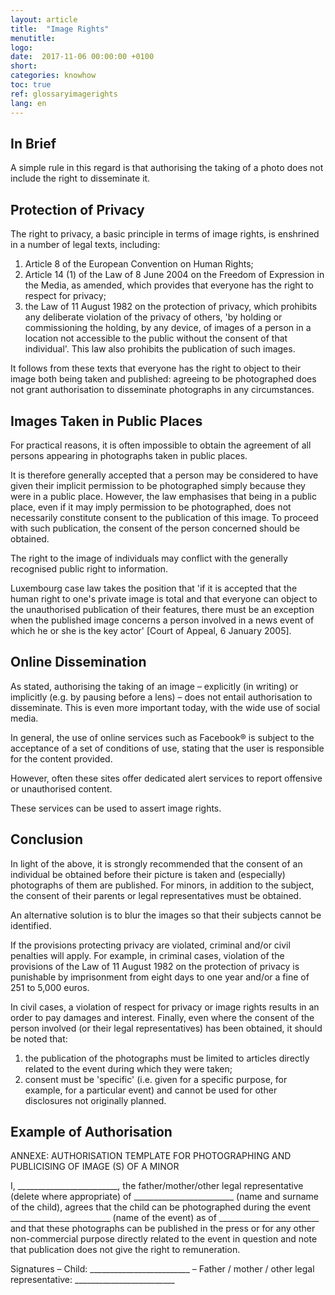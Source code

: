 ```yaml
---
layout: article
title:  "Image Rights"
menutitle:
logo:
date:  2017-11-06 00:00:00 +0100
short:
categories: knowhow
toc: true
ref: glossaryimagerights
lang: en
---
```

## In Brief
A simple rule in this regard is that authorising the taking of a photo does not include the right to disseminate it.

## Protection of Privacy
The right to privacy, a basic principle in terms of image rights, is enshrined in a number of legal texts, including:

1. Article 8 of the European Convention on Human Rights;
2. Article 14 (1) of the Law of 8 June 2004 on the Freedom of Expression in the Media, as amended, which provides that everyone has the right to respect for privacy;  
3. the Law of 11 August 1982 on the protection of privacy, which prohibits any deliberate violation of the privacy of others, 'by holding or commissioning the holding, by any device, of images of a person in a location not accessible to the public without the consent of that individual'. This law also prohibits the publication of such images.

It follows from these texts that everyone has the right to object to their image both being taken and published: agreeing to be photographed does not grant authorisation to disseminate photographs in any circumstances.

## Images Taken in Public Places
For practical reasons, it is often impossible to obtain the agreement of all persons appearing in photographs taken in public places.

It is therefore generally accepted that a person may be considered to have given their implicit permission to be photographed simply because they were in a public place. However, the law emphasises that being in a public place, even if it may imply permission to be photographed, does not necessarily constitute consent to the publication of this image. To proceed with such publication, the consent of the person concerned should be obtained.

The right to the image of individuals may conflict with the generally recognised public right to information.

Luxembourg case law takes the position that 'if it is accepted that the human right to one's private image is total and that everyone can object to the unauthorised publication of their features, there must be an exception when the published image concerns a person involved in a news event of which he or she is the key actor' [Court of Appeal, 6 January 2005].

## Online Dissemination
As stated, authorising the taking of an image  – explicitly (in writing) or implicitly (e.g. by pausing before a lens) – does not entail authorisation to disseminate. This is even more important today, with the wide use of social media.

In general, the use of online services such as Facebook® is subject to the acceptance of a set of conditions of use, stating that the user is responsible for the content provided.

However, often these sites offer dedicated alert services to report offensive or unauthorised content.

These services can be used to assert image rights.

## Conclusion
In light of the above, it is strongly recommended that the consent of an individual be obtained before their picture is taken and (especially) photographs of them are published. For minors, in addition to the subject, the consent of their parents or legal representatives must be obtained.

An alternative solution is to blur the images so that their subjects cannot be identified.

If the provisions protecting privacy are violated, criminal and/or civil penalties will apply. For example, in criminal cases, violation of the provisions of the Law of 11 August 1982 on the protection of privacy is punishable by imprisonment from eight days to one year and/or a fine of 251 to 5,000 euros.

In civil cases, a violation of respect for privacy or image rights results in an order to pay damages and interest. Finally, even where the consent of the person involved (or their legal representatives) has been obtained, it should be noted that:

1. the publication of the photographs must be limited to articles directly related to the event during which they were taken;
2. consent must be 'specific' (i.e. given for a specific purpose, for example, for a particular event) and cannot be used for other disclosures not originally planned.

## Example of Authorisation
ANNEXE: AUTHORISATION TEMPLATE FOR PHOTOGRAPHING AND PUBLICISING OF IMAGE (S) OF A MINOR

I, _________________________, the father/mother/other legal representative (delete where appropriate) of _________________________ (name and surname of the child), agrees that the child can be photographed during the event _________________________ (name of the event) as of _________________________ and that these photographs can be published in the press or for any other non-commercial purpose directly related to the event in question and note that publication does not give the right to remuneration.

Signatures – Child: _________________________ – Father / mother / other legal representative: _________________________
